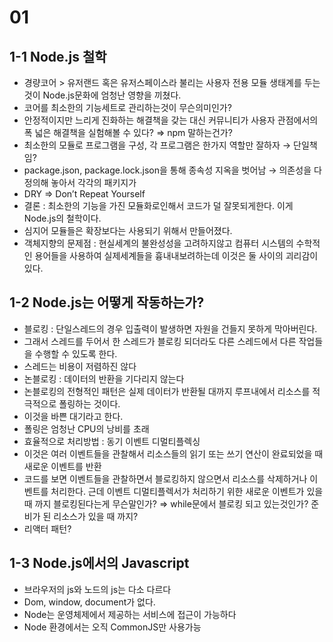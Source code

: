 # 01

## 1-1 Node.js 철학

- 경량코어 > 유저랜드 혹은 유저스페이스라 불리는 사용자 전용 모듈 생태계를 두는 것이 Node.js문화에 엄청난 영향을 끼쳤다.
- 코어를 최소한의 기능세트로 관리하는것이 무슨의미인가?
- 안정적이지만 느리게 진화하는 해결책을 갖는 대신 커뮤니티가 사용자 관점에서의 폭 넓은 해결책을 실험해볼 수 있다? ⇒ npm 말하는건가?
- 최소한의 모듈로 프로그램을 구성, 각 프로그램은 한가지 역할만 잘하자 → 단일책임?
- package.json, package.lock.json을 통해 종속성 지옥을 벗어남 → 의존성을 다 정의해 놓아서 각각의 패키지가
- DRY ⇒ Don’t Repeat Yourself
- 결론 : 최소한의 기능을 가진 모듈화로인해서 코드가 덜 잘못되게한다. 이게 Node.js의 철학이다.
- 심지어 모듈들은 확장보다는 사용되기 위해서 만들어졌다.
- 객체지향의 문제점 : 현실세계의 불완성성을 고려하지않고 컴퓨터 시스템의 수학적인 용어들을 사용하여 실제세계들을 흉내내보려하는데 이것은 둘 사이의 괴리감이 있다.

## 1-2 Node.js는 어떻게 작동하는가?

- 블로킹 : 단일스레드의 경우 입출력이 발생하면 자원을 건들지 못하게 막아버린다.
- 그래서 스레드를 두어서 한 스레드가 블로킹 되더라도 다른 스레드에서 다른 작업들을 수행할 수 있도록 한다.
- 스레드는 비용이 저렴하진 않다
- 논블로킹 : 데이터의 반환을 기다리지 않는다
- 논블로킹의 전형적인 패턴은 실제 데이터가 반환될 대까지 루프내에서 리소스를 적극적으로 폴링하는 것이다.
- 이것을 바쁜 대기라고 한다.
- 폴링은 엄청난 CPU의 낭비를 초래
- 효율적으로 처리방법 : 동기 이벤트 디멀티플렉싱
- 이것은 여러 이벤트들을 관찰해서 리소스들의 읽기 또는 쓰기 연산이 완료되었을 때 새로운 이벤트를 반환
- 코드를 보면 이벤트들을 관찰하면서 블로킹하지 않으면서 리소스를 삭제하거나 이벤트를 처리한다. 근데 이벤트 디멀티플렉서가 처리하기 위한 새로운 이벤트가 있을 때 까지 블로킹된다는게 무슨말인가? ⇒ while문에서 블로킹 되고 있는것인가? 준비가 된 리소스가 있을 때 까지?
- 리액터 패턴?

## 1-3 Node.js에서의 Javascript

- 브라우저의 js와 노드의 js는 다소 다르다
- Dom, window, document가 없다.
- Node는 운영체제에서 제공하는 서비스에 접근이 가능하다
- Node 환경에서는 오직 CommonJS만 사용가능
